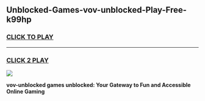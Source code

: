 
## Unblocked-Games-vov-unblocked-Play-Free-k99hp
<h3>
<a href="https://premium76.site?title=vov-unblocked&ref=21A">CLICK TO PLAY</a></h3>
<hr>

<h3>
<a href="https://premium76.site?title=vov-unblocked&ref=21A">CLICK 2 PLAY</a>
  
</h3>

<a href="https://premium76.site?title=vov-unblocked&ref=21A"><img src="https://clearcache.store/games.png"></a>


**vov-unblocked games unblocked: Your Gateway to Fun and Accessible Online Gaming**
